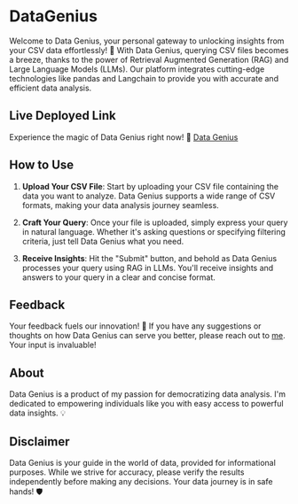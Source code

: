 # DataGenius

Welcome to Data Genius, your personal gateway to unlocking insights from your CSV data effortlessly! 🚀 With Data Genius, querying CSV files becomes a breeze, thanks to the power of Retrieval Augmented Generation (RAG) and Large Language Models (LLMs). Our platform integrates cutting-edge technologies like pandas and Langchain to provide you with accurate and efficient data analysis.

## Live Deployed Link

Experience the magic of Data Genius right now! 🔗 [Data Genius](https://data-genius-4e11aea6a361.herokuapp.com)

## How to Use

1. **Upload Your CSV File**: Start by uploading your CSV file containing the data you want to analyze. Data Genius supports a wide range of CSV formats, making your data analysis journey seamless.

2. **Craft Your Query**: Once your file is uploaded, simply express your query in natural language. Whether it's asking questions or specifying filtering criteria, just tell Data Genius what you need.

3. **Receive Insights**: Hit the "Submit" button, and behold as Data Genius processes your query using RAG in LLMs. You'll receive insights and answers to your query in a clear and concise format.

## Feedback

Your feedback fuels our innovation! 🚀 If you have any suggestions or thoughts on how Data Genius can serve you better, please reach out to [me](mailto:i6khan@uwaterloo.ca). Your input is invaluable!

## About

Data Genius is a product of my passion for democratizing data analysis. I'm dedicated to empowering individuals like you with easy access to powerful data insights. 💡

## Disclaimer

Data Genius is your guide in the world of data, provided for informational purposes. While we strive for accuracy, please verify the results independently before making any decisions. Your data journey is in safe hands! 🛡️
